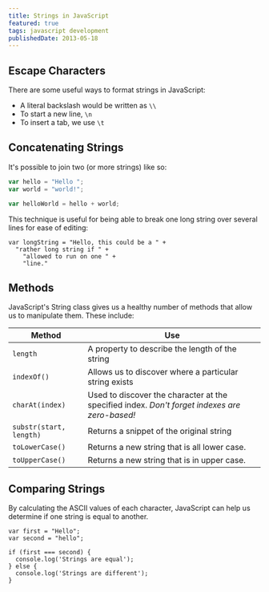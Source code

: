 ```yaml
---
title: Strings in JavaScript
featured: true
tags: javascript development
publishedDate: 2013-05-18
---
```


## Escape Characters
There are some useful ways to format strings in JavaScript:
- A literal backslash would be written as `\\`
- To start a new line, `\n`
- To insert a tab, we use `\t`

## Concatenating Strings
It's possible to join two (or more strings) like so:
```js
var hello = "Hello ";
var world = "world!";

var helloWorld = hello + world;
```

This technique is useful for being able to break one long string over several lines for ease of editing:

```
var longString = "Hello, this could be a " +
  "rather long string if " +
	"allowed to run on one " +
	"line."
```

## Methods
JavaScript's String class gives us a healthy number of methods that allow us to manipulate them. These include:

| Method | Use |
| --- | --- |
| `length` | A property to describe the length of the string |
| `indexOf()` | Allows us to discover where a particular string exists |
| `charAt(index)` | Used to discover the character at the specified index. *Don't forget indexes are zero-based!* |
|`substr(start, length)` | Returns a snippet of the original string |
| `toLowerCase()` | Returns a new string that is all lower case. |
| `toUpperCase()` | Returns a new string that is in upper case. |

## Comparing Strings
By calculating the ASCII values of each character, JavaScript can help us determine if one string is equal to another.

```
var first = "Hello";
var second = "hello";

if (first === second) {
  console.log('Strings are equal');
} else {
  console.log('Strings are different');
}
```
